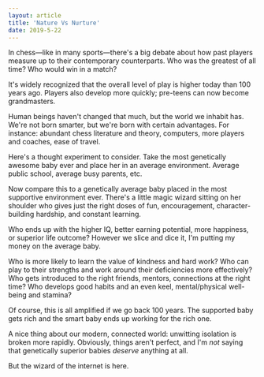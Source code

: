 ```yaml
---
layout: article
title: 'Nature Vs Nurture'
date: 2019-5-22
---
```


In chess&mdash;like in many sports&mdash;there's a big debate about how past players measure up to their contemporary counterparts. Who was the greatest of all time? Who would win in a match?

It's widely recognized that the overall level of play is higher today than 100 years ago. Players also develop more quickly; pre-teens can now become grandmasters.

Human beings haven't changed that much, but the world we inhabit has. We're not born smarter, but we're born with certain advantages. For instance: abundant chess literature and theory, computers, more players and coaches, ease of travel.

Here's a thought experiment to consider. Take the most genetically awesome baby ever and place her in an average environment. Average public school, average busy parents, etc.

Now compare this to a genetically average baby placed in the most supportive environment ever. There's a little magic wizard sitting on her shoulder who gives just the right doses of fun, encouragement, character-building hardship, and constant learning.

Who ends up with the higher IQ, better earning potential, more happiness, or superior life outcome? However we slice and dice it, I'm putting my money on the average baby.

Who is more likely to learn the value of kindness and hard work? Who can play to their strengths and work around their deficiencies more effectively? Who gets introduced to the right friends, mentors, connections at the right time? Who develops good habits and an even keel, mental/physical well-being and stamina?

Of course, this is all amplified if we go back 100 years. The supported baby gets rich and the smart baby ends up working for the rich one.

A nice thing about our modern, connected world: unwitting isolation is broken more rapidly. Obviously, things aren't perfect, and I'm _not_ saying that genetically superior babies _deserve_ anything at all.

But the wizard of the internet is here.

